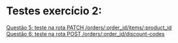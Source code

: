 # Testes exercício 2:

[Questão 5: teste na rota PATCH /orders/:order_id/items/:product_id](https://github.com/rickEDU/AlphaED/tree/main/Testes/ex2/discountopia_q5)<br>
[Questão 6: teste na rota POST /orders/:order_id/discount-codes](https://github.com/rickEDU/AlphaED/tree/main/Testes/ex2/discountopia_q6)